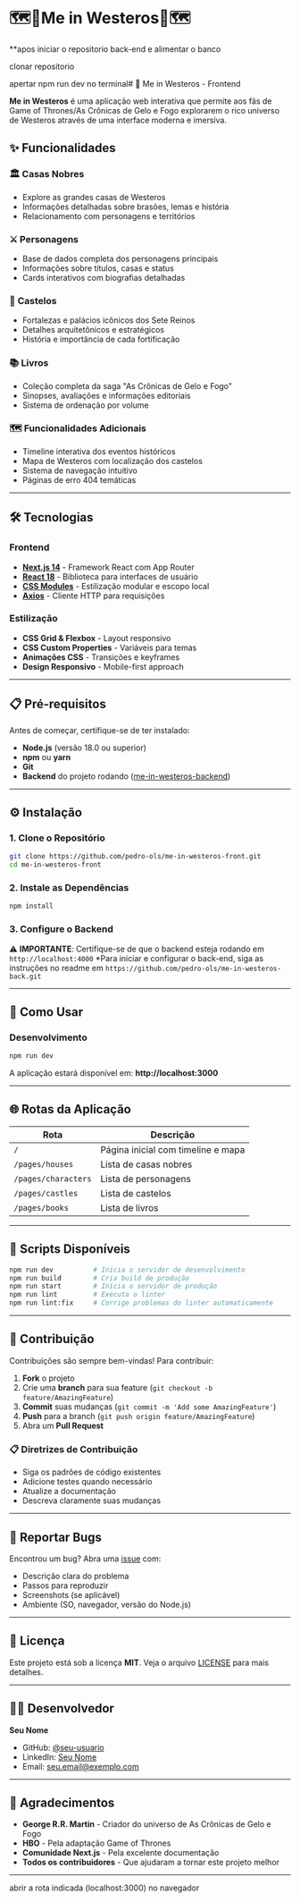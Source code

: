 # 🗺️👑Me in Westeros👑🗺️

**apos iniciar o repositorio back-end e alimentar o banco

clonar repositorio

apertar npm run dev no terminal# 🏰 Me in Westeros - Frontend

**Me in Westeros** é uma aplicação web interativa que permite aos fãs de Game of Thrones/As Crônicas de Gelo e Fogo explorarem o rico universo de Westeros através de uma interface moderna e imersiva.

## ✨ Funcionalidades

### 🏛️ **Casas Nobres**
- Explore as grandes casas de Westeros
- Informações detalhadas sobre brasões, lemas e história
- Relacionamento com personagens e territórios

### ⚔️ **Personagens**
- Base de dados completa dos personagens principais
- Informações sobre títulos, casas e status
- Cards interativos com biografias detalhadas

### 🏰 **Castelos**
- Fortalezas e palácios icônicos dos Sete Reinos
- Detalhes arquitetônicos e estratégicos
- História e importância de cada fortificação

### 📚 **Livros**
- Coleção completa da saga "As Crônicas de Gelo e Fogo"
- Sinopses, avaliações e informações editoriais
- Sistema de ordenação por volume

### 🗺️ **Funcionalidades Adicionais**
- Timeline interativa dos eventos históricos
- Mapa de Westeros com localização dos castelos
- Sistema de navegação intuitivo
- Páginas de erro 404 temáticas

---

## 🛠️ Tecnologias

### **Frontend**
- **[Next.js 14](https://nextjs.org/)** - Framework React com App Router
- **[React 18](https://reactjs.org/)** - Biblioteca para interfaces de usuário
- **[CSS Modules](https://github.com/css-modules/css-modules)** - Estilização modular e escopo local
- **[Axios](https://axios-http.com/)** - Cliente HTTP para requisições

### **Estilização**
- **CSS Grid & Flexbox** - Layout responsivo
- **CSS Custom Properties** - Variáveis para temas
- **Animações CSS** - Transições e keyframes
- **Design Responsivo** - Mobile-first approach

---

## 📋 Pré-requisitos

Antes de começar, certifique-se de ter instalado:

- **Node.js** (versão 18.0 ou superior)
- **npm** ou **yarn**
- **Git**
- **Backend** do projeto rodando ([me-in-westeros-backend](link-do-backend))

---

## ⚙️ Instalação

### 1. **Clone o Repositório**
```bash
git clone https://github.com/pedro-ols/me-in-westeros-front.git
cd me-in-westeros-front
```

### 2. **Instale as Dependências**
```bash
npm install
```

### 3. **Configure o Backend**
⚠️ **IMPORTANTE**: Certifique-se de que o backend esteja rodando em `http://localhost:4000`
*Para iniciar e configurar o back-end, siga as instruções no readme em `https://github.com/pedro-ols/me-in-westeros-back.git`

---

## 🚀 Como Usar

### **Desenvolvimento**
```bash
npm run dev
```

A aplicação estará disponível em: **http://localhost:3000**

---

## 🌐 Rotas da Aplicação

| Rota | Descrição |
|------|-----------|
| `/` | Página inicial com timeline e mapa |
| `/pages/houses` | Lista de casas nobres |
| `/pages/characters` | Lista de personagens |
| `/pages/castles` | Lista de castelos |
| `/pages/books` | Lista de livros |

---

## 🔧 Scripts Disponíveis

```bash
npm run dev          # Inicia o servidor de desenvolvimento
npm run build        # Cria build de produção
npm run start        # Inicia o servidor de produção
npm run lint         # Executa o linter
npm run lint:fix     # Corrige problemas do linter automaticamente
```

---

## 🤝 Contribuição

Contribuições são sempre bem-vindas! Para contribuir:

1. **Fork** o projeto
2. Crie uma **branch** para sua feature (`git checkout -b feature/AmazingFeature`)
3. **Commit** suas mudanças (`git commit -m 'Add some AmazingFeature'`)
4. **Push** para a branch (`git push origin feature/AmazingFeature`)
5. Abra um **Pull Request**

### 📋 **Diretrizes de Contribuição**
- Siga os padrões de código existentes
- Adicione testes quando necessário
- Atualize a documentação
- Descreva claramente suas mudanças

---

## 🐛 Reportar Bugs

Encontrou um bug? Abra uma [issue](link-para-issues) com:
- Descrição clara do problema
- Passos para reproduzir
- Screenshots (se aplicável)
- Ambiente (SO, navegador, versão do Node.js)

---

## 📜 Licença

Este projeto está sob a licença **MIT**. Veja o arquivo [LICENSE](LICENSE) para mais detalhes.

---

## 👨‍💻 Desenvolvedor

**Seu Nome**
- GitHub: [@seu-usuario](https://github.com/seu-usuario)
- LinkedIn: [Seu Nome](https://linkedin.com/in/seu-perfil)
- Email: seu.email@exemplo.com

---

## 🙏 Agradecimentos

- **George R.R. Martin** - Criador do universo de As Crônicas de Gelo e Fogo
- **HBO** - Pela adaptação Game of Thrones
- **Comunidade Next.js** - Pela excelente documentação
- **Todos os contribuidores** - Que ajudaram a tornar este projeto melhor

---

abrir a rota indicada (localhost:3000) no navegador